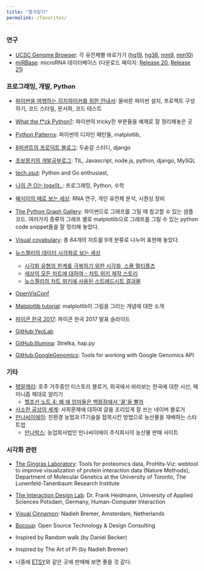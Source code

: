 ```yaml
---
title: "즐겨찾기"
permalink: /favorites/
---
```


### 연구

* [UCSC Genome Browser](https://genome.ucsc.edu/): 각 유전체별 바로가기 ([hg19](https://genome.ucsc.edu/cgi-bin/hgTracks?db=hg19), [hg38](https://genome.ucsc.edu/cgi-bin/hgTracks?db=hg38), [mm9](https://genome.ucsc.edu/cgi-bin/hgTracks?&db=mm9), [mm10](https://genome.ucsc.edu/cgi-bin/hgTracks?db=mm10))
* [miRBase](http://www.mirbase.org/): microRNA 데이터베이스 (다운로드 페이지: [Release 20](ftp://mirbase.org/pub/mirbase/20/), [Release 21](ftp://mirbase.org/pub/mirbase/21/))



### 프로그래밍, 개발, Python

* [파이썬을 여행하는 히치하이커를 위한 안내서](http://python-guide-kr.readthedocs.io/ko/latest/): 올바른 파이썬 설치, 프로젝트 구성하기, 코드 스타일, 문서화, 코드 테스트
* [What the f*ck Python?](https://github.com/satwikkansal/wtfpython/blob/master/README.md): 파이썬의 tricky한 부분들을 예제로 잘 정리해놓은 곳
* [Python Patterns](http://matthiaseisen.com/pp/): 파이썬의 디자인 패턴들, matplotlib, 
* [8퍼센트의 프로덕트 블로그](https://8percent.github.io/): 두숟갈 스터디, django
* [초보몽키의 개발공부로그](https://wayhome25.github.io/): TIL, Javascript, node.js, python, django, MySQL
* [tech.ssut](https://tech.ssut.me/): Python and Go enthusiast, 
* [나의 큰 O는 logx야..](http://bab2min.tistory.com/): 프로그래밍, Python, 수학
* [혜식이의 떼로 보는 세상](http://openlook.org/wp/): RNA 연구, 개인 유전체 분석, 시퀀싱 장비

* [The Python Graph Gallery](https://python-graph-gallery.com/): 파이썬으로 그래프를 그릴 때 참고할 수 있는 샘플 코드. 여러가지 종류의 그래프 별로 matplotlib으로 그래프를 그릴 수 있는 python code snippet들을 잘 정리해 놓았다.
* [Visual covabulary](ft.com/vocabulary): 총 64개의 차트를 9개 분류로 나누어 표현해 놓았다.
* [뉴스젤리의 데이터 시각화로 보는 세상](http://blog.naver.com/datageeks)
    * [시각화 유형의 한계를 극복하기 위한 시각화, 스몰 멀티플즈](http://blog.naver.com/datageeks/221106243674)
    * [세상의 모든 차트에 대하여 - 차트 위키 제작 스토리](http://blog.naver.com/datageeks/220924543078)
    * [뉴스젤리의 차트 위키에 사용된 스트레드시트 결과물](https://docs.google.com/spreadsheets/d/16Ii3pdCdVuKO4wrTJmKPLERGb-6L9OB6eX-DzwREqT4/edit#g)
* [OpenVisConf](https://openvisconf.com/)

* [Matplotlib tutorial](https://www.labri.fr/perso/nrougier/teaching/matplotlib/): matplotlib이 그림을 그리는 개념에 대한 소개
* [파이콘 한국 2017](https://www.pycon.kr/2017/): 파이콘 한국 2017 발표 슬라이드
* [GitHub:YeoLab](https://github.com/YeoLab)
* [GitHub:Illumina](https://github.com/Illumina): Strelka, hap.py
* [GitHub:GoogleGenomics](https://github.com/googlegenomics): Tools for working with Google Genomics API


### 기타

* [탱알캐리](http://taengal.tistory.com/): 호주 거주중인 티스토리 블로거, 외국에서 바라보는 한국에 대한 시선, 페미니즘 제대로 알리기
    * [헬조선 노트 4: 왜 애 엄마들은 백화점에서 '꿀'을 빨까](http://taengal.tistory.com/152)
* [사소한 공상의 세계](http://dreame2000.blog.me/220915487511): 사회문제에 대하여 글을 조리있게 잘 쓰는 네이버 블로거
* [만나씨이에이](http://www.mannacea.com/): 친환경 농법과 IT기술을 접목시킨 방법으로 농산물을 재배하는 스타트업
    * [만나박스](http://mannabox.co.kr/): 농업회사법인 만나씨이에이 주식회사의 농산물 판매 사이트



### 시각화 관련

* [The Gingras Laboratory](http://gingraslab.lunenfeld.ca/index.php): Tools for proteomics data, ProHits-Viz: webtool to improve visualization of protein interaction data (Nature Methods), Department of Molecular Genetics at the University of Toronto, The Lunenfeld-Tanenbaum Research Institute
* [The Interaction Design Lab](https://idl.fh-potsdam.de/people/frank-heidmann/): Dr. Frank Heidmann, University of Applied Sciences Potsdam, Germany, Human-Computer Interaction
* [Visual Cinnamon](https://www.visualcinnamon.com/): Nadieh Bremer, Amsterdam, Netherlands
* [Bocoup](https://bocoup.com/): Open Source Technology & Design Consulting

* Inspired by Random walk (by Daniel Becker)
* Inspired by The Art of Pi (by Nadieh Bremer)
* 나중에 [ETSY](https://www.etsy.com/)와 같은 곳에 판매해 보면 좋을 것 같다.